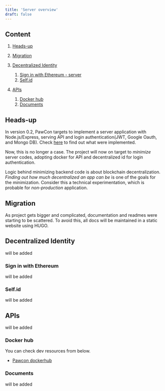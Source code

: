 ```yaml
---
title: 'Server overview'
draft: false
---
```


## Content

1. [Heads-up](#heads-up)

1. [Migration](#migration)

1. [Decentralized Identity](did)

   1. [Sign in with Ethereum - server](#sign-in-with-ethereum)
   1. [Self.id](#selfid)

1. [APIs](#components)

   1. [Docker hub](#docker-hub)
   1. [Documents](#documents)

## Heads-up

In version 0.2, PawCon targets to implement a server application with Node.js/Express, serving API and login authentication(JWT, Google Oauth, and Mongo DB). Check [here](https://github.com/developerasun/pawcon/tree/main/server#pawcon-server) to find out what were implemented.

Now, this is no longer a case. The project will now on target to _minimize_ server codes, adopting docker for API and decentralized id for login authentication.

Logic behind minimizing backend code is about blockchain decentralization. _Finding out how much decentralized an app can be_ is one of the goals for the minimization. Consider this a technical experimentation, which is probable for _non-production_ application.

## Migration

As project gets bigger and complicated, documentation and readmes were starting to be scattered. To avoid this, all docs will be maintained in a static website using HUGO.

## Decentralized Identity

will be added

### Sign in with Ethereum

will be added

### Self.id

will be added

## APIs

will be added

### Docker hub

You can check dev resources from below.

- [Pawcon dockerhub](https://hub.docker.com/repository/docker/developerasun/pawcon-monorepo)

### Documents

will be added
